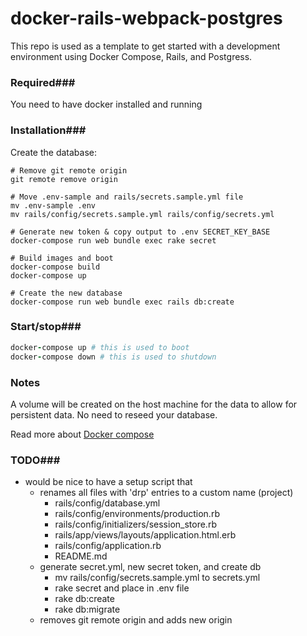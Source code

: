 # docker-rails-webpack-postgres

This repo is used as a template to get started with a development environment using Docker Compose, Rails, and Postgress. 



### Required###

You need to have docker installed and running



### Installation###

Create the database:

```shell
# Remove git remote origin
git remote remove origin

# Move .env-sample and rails/secrets.sample.yml file
mv .env-sample .env
mv rails/config/secrets.sample.yml rails/config/secrets.yml

# Generate new token & copy output to .env SECRET_KEY_BASE
docker-compose run web bundle exec rake secret

# Build images and boot
docker-compose build
docker-compose up

# Create the new database
docker-compose run web bundle exec rails db:create
```



### Start/stop###

```ruby
docker-compose up # this is used to boot
docker-compose down # this is used to shutdown
```



### Notes

A volume will be created on the host machine for the data to allow for persistent data. No need to reseed your database.

Read more about [Docker compose](https://docs.docker.com/compose/)



### TODO###

- would be nice to have a setup script that
  - renames all files with 'drp' entries to a custom name (project)
    - rails/config/database.yml
    - rails/config/environments/production.rb
    - rails/config/initializers/session_store.rb
    - rails/app/views/layouts/application.html.erb
    - rails/config/application.rb
    - README.md
  - generate secret.yml, new secret token, and create db
    - mv rails/config/secrets.sample.yml to secrets.yml
    - rake secret and place in .env file
    - rake db:create
    - rake db:migrate
  - removes git remote origin and adds new origin

